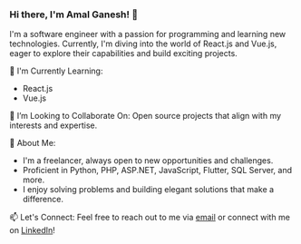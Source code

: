 ### Hi there, I'm Amal Ganesh! 👋

I'm a software engineer with a passion for programming and learning new technologies. Currently, I'm diving into the world of React.js and Vue.js, eager to explore their capabilities and build exciting projects.

🌱 I'm Currently Learning:
- React.js
- Vue.js

👯 I’m Looking to Collaborate On:
Open source projects that align with my interests and expertise.

💼 About Me:
- I'm a freelancer, always open to new opportunities and challenges.
- Proficient in Python, PHP, ASP.NET, JavaScript, Flutter, SQL Server, and more.
- I enjoy solving problems and building elegant solutions that make a difference.

📫 Let's Connect:
Feel free to reach out to me via [email](mailto:amalganesh4u@gmail.com) or connect with me on [LinkedIn](https://www.linkedin.com/in/amal-ganesh-4716b31bb/)!

<!-- Feel free to check out my repositories and projects below. -->
